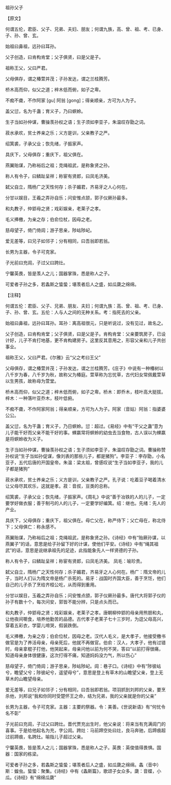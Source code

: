 祖孙父子

【原文】

 何谓五伦，君臣、父子、兄弟、夫妇、朋友；何谓九族，高、曾、祖、考、已身、子、孙、曾、玄。

始祖曰鼻祖，远孙曰耳孙。

父子创造，曰肯构肯堂；父子俱贤，曰是父是子。

祖称王父，父曰严君。

父母俱存，谓之椿萱并茂；子孙发达，谓之兰桂腾芳。

桥木高而仰，似父之道；梓木低而俯，如子之卑。

不痴不聋，不作阿家 [gu] 阿翁 [gong]；得亲顺亲，方可为人为子。

盖父愆，名为千蛊；育义子，乃曰螟蛉。

生子当如孙仲谋，曹操羡孙权之语；生子须如李亚子，朱温叹存勖之词。

菽水承欢，贫士养亲之乐；义方是训，父亲教子之严。

绍箕裘，子承父业；恢先绪，子振家声。

具庆下，父母俱存；重庆下，祖父俱在。

燕翼贻谋，乃称裕后之祖；克绳祖武，是称象贤之孙。

称人有令子，曰鳞趾呈祥；称宦有贤郎，曰凤毛济美。

弑父自立，隋杨广之天性何存；杀子媚君，齐易牙之人心何在。

分甘以娱目，王羲之弄孙自乐；问安惟点颔，郭子仪厥孙最多。

和丸教子，仲郢母之贤；戏彩娱亲，老莱子之孝。

毛义捧檄，为亲之存；伯俞位杖，因母之老。

慈母望子，倚门倚闾；游子思亲，陟岵陟屺。

爱无差等，曰兄子如邻子；分有相同，曰吾翁即若翁。

长男为主器，令子可克家。

子光前曰充闾，子过父曰跨灶。

宁馨英畏，皆是羡人之儿；国器掌珠，悉是称人之子。

可爱者子孙之多，若螽斯之蛰蛰；堪羡者后人之盛，如瓜瓞之绵绵。



【注释】

何谓五伦：君臣、父子、兄弟、朋友、夫妇；何谓九族：高、曾、祖、考、已身、子、孙、曾、玄。五伦：人与人之间的无种关系。考：指死去的父亲。

始祖曰鼻祖，远孙曰耳孙。耳孙：离高祖很元，只是听说过，没有见过，故名之。

父子创造，曰肯构肯堂；父子俱贤，曰是父是子。肯构肯堂：父亲要筑房子，已设计好，儿子不肯打地基，更不肯构建房子。这里反其意用之，形容父亲和儿子共创事业。

祖称王父，父曰严君。《尔雅》云“父之考曰王父”

父母俱存，谓之椿萱并茂；子孙发达，谓之兰桂腾芳。《庄子》中说有一种椿树以八千岁为春，八千岁为秋，故称父为椿庭。萱草称为忘忧草，古代妇女常佩戴萱草以生男孩，故称母为萱堂。

桥木高而仰，似父之道；梓木低而俯，如子之卑。桥木：即乔木，枝叶高大挺拔。梓木：一种落叶亚乔木，枝叶低俯。

不痴不聋，不作阿家阿翁；得亲顺亲，方可为人为子。阿家（音姑）阿翁：指婆婆公公。

盖父愆，名为干蛊；育义子，乃日螟蛉。愆：超过。《易经》中有“干父之蛊”意为儿子能干好而父亲不能干好的事。蜾嬴常将螟蛉的幼虫去当食物，古人误以为蜾嬴是将螟蛉收为义子。

生子当如孙仲谋，曹操羡孙权之语；生子须如李亚子，朱温叹存勖之词。曹操称赞孙权说“生子当如孙促谋，像刘表的那些儿子，都是猪狗”。李亚子：李存勖，小名亚子，五代后唐的开国皇帝。朱温：梁太祖，曾感叹说“生子当如李亚子，我的儿子都是猪狗”

菽水承欢，贫士养亲之乐；义方是训，父亲教子之严。孔子说：吃着豆子喝着清水让父母尽其欢乐，这就是孝。菽：音叔，豆类的总称。

绍箕裘，子承父业；恢先绪，子振家声。《周礼》中说“善于冶铁的人的儿子，一定要学好做衣服；善于制弓的人的儿子，一定要学好编箕。绍：继也。先绪：先人的产业。

具庆下，父母俱存；重庆下，祖父俱在。母亡父在，称严侍下；父亡母在，称北侍下；父母俱亡：称永感不。

燕翼贻谋，乃称裕后之祖；克绳祖武，是称象贤之孙。《诗经》中有“贻厥孙谋，以燕翼子”的话，意思是给子孙留下好的计谋，使他们平安。《诗经》中有“绳其祖武”的话，意思是说继承祖先的足迹，此指能象先人一样贤德的子孙。

称人有令子，曰鳞趾呈祥；称宦有贤郎，曰凤毛济美。 凤毛：喻珍贵。

弑父自立，隋杨广之天性何存；杀子媚君，齐易牙之人心何在。杨广：隋文帝的儿子，当时人们认为隋文帝是杨广杀死的。易牙：战国时齐国大臣，善于烹饪，他们自己的儿子杀了烹给齐桓公吃，从而得到重用。

分甘以娱目，玉羲之弄孙自乐；问安惟点颌，郭子仪厥孙最多。唐代大将郭子仪的孙子有数十个，每次问安，郭皆不能分辨，只是点头而已。

和丸教子，仲郢母之贤；戏彩娱亲，老莱子之孝。唐朝柳仲郢的母亲用熊胆和丸，让他夜间嚼食，培养他勤苦的品德。古代孝子老莱子七十三岁时，为逗父母高兴，穿着五彩衣，学婴儿啼哭，假装跌倒。

毛义捧檄，为亲之存；伯俞位杖，因母之老。汉代人毛义，是大孝子，他接受檄书做官是为了养活母亲，母亲死后，他就不再做官。伯俞：汉人，大孝子，他有过错时，母亲拿棍子打他，他哭起来，母亲问他以前为何不哭，答曰“以前打得很痛，知道母亲身体很健康，这次打得不痛，知道妈妈没力气，所以伤心”

慈母望子，倚门倚闾；游子思亲，陟岵陟屺。闾：巷子口。《诗经》中有“陟彼岵兮，瞻望父兮；陟彼屺兮，遥望母兮”，意思是登上有草木的山瞻望父亲，登上无草木的山瞻望母亲。

爱无差等，曰兄子如邻子；分有相同，曰吾翁即若翁。项羽抓到刘邦的父亲，要烹杀他，刘邦说“我和你同时受楚怀王之命，结为兄弟，我的父亲就是你的父亲”

长男为主器，令子可克家。主器：主要的祭器。令：美善。《世说新语》有“何忧令名不彰”

子光前曰充闾，子过父曰跨灶。晋代贾充出生时，他父亲说：将来当有充满闾门的喜事。于是给他起名为充，字公闾。跨灶：马前蹄空处曰灶，良马奔驰，后蹄痕超过前蹄痕，名跨灶。喻指儿子超过父亲。

宁馨英畏，皆是羡人之儿；国器掌珠，悉是称人之子。英畏：英俊值得畏惧。国器：国家的栋梁。

可爱者子孙之多，若螽斯之蛰蛰；堪羡者后人之盛，如瓜瓞之绵绵。螽（音中）斯：蝗虫。蛰蛰：聚集。《诗经》中有《螽斯篇》，歌颂子女众多。瓞：音蝶，小瓜。《诗经》有“绵绵瓜瓞”
